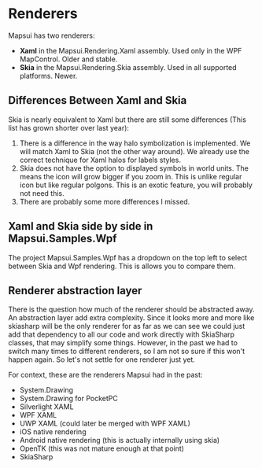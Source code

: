 # Renderers

Mapsui has two renderers:
- **Xaml** in the Mapsui.Rendering.Xaml assembly. Used only in the WPF MapControl. Older and stable. 
- **Skia** in the Mapsui.Rendering.Skia assembly. Used in all supported platforms. Newer.

## Differences Between Xaml and Skia
Skia is nearly equivalent to Xaml but there are still some differences (This list has grown shorter over last year):
1. There is a difference in the way halo symbolization is implemented. We will match Xaml to Skia (not the other way around). We already use the correct technique for Xaml halos for labels styles.
1. Skia does not have the option to displayed symbols in world units. The means the icon will grow bigger if you zoom in. This is unlike regular icon but like regular polgons. This is an exotic feature, you will probably not need this. 
1. There are probably some more differences I missed.

## Xaml and Skia side by side in Mapsui.Samples.Wpf
The project Mapsui.Samples.Wpf has a dropdown on the top left to select between Skia and Wpf rendering. This is allows you to compare them.

## Renderer abstraction layer 

There is the question how much of the renderer should be abstracted away. An abstraction layer add extra complexity. Since it looks more and more like skiasharp will be the only renderer for as far as we can see we could just add that dependency to all our code and work directly with SkiaSharp classes, that may simplify some things. However, in the past we had to switch many times to different renderers, so I am not so sure if this won't happen again. So let's not settle for one renderer just yet. 

For context, these are the renderers Mapsui had in the past:
- System.Drawing
- System.Drawing for PocketPC
- Silverlight XAML
- WPF XAML
- UWP XAML (could later be merged with WPF XAML)
- iOS native rendering
- Android native rendering (this is actually internally using skia)
- OpenTK (this was not mature enough at that point)
- SkiaSharp
